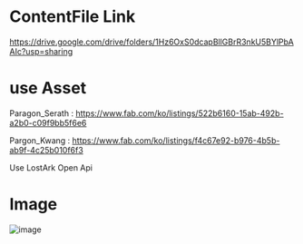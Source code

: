 


# ContentFile Link

https://drive.google.com/drive/folders/1Hz6OxS0dcapBllGBrR3nkU5BYlPbAAIc?usp=sharing

# use Asset


Paragon_Serath : https://www.fab.com/ko/listings/522b6160-15ab-492b-a2b0-c09f9bb5f6e6


Pargon_Kwang : https://www.fab.com/ko/listings/f4c67e92-b976-4b5b-ab9f-4c25b010f6f3

Use LostArk Open Api

# Image
![image](https://github.com/user-attachments/assets/fdf4d901-dc37-4957-bfcb-081ba57ac6ee)
